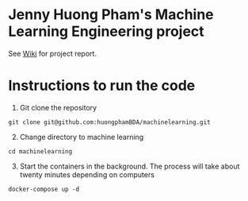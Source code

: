 # Jenny Huong Pham's Machine Learning Engineering project 
See [Wiki](https://github.com/huongphamBDA/machinelearning/wiki) for project report.

# Instructions to run the code 
1. Git clone the repository 
```
git clone git@github.com:huongphamBDA/machinelearning.git
```

2. Change directory to machine learning 
```
cd machinelearning
```

3. Start the containers in the background. The process will take about twenty minutes depending on computers 
```
docker-compose up -d
```
